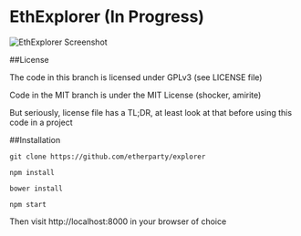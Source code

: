 # EthExplorer (In Progress)

![EthExplorer Screenshot](http://i.imgur.com/NHFYq0x.png)

##License

The code in this branch is licensed under GPLv3 (see LICENSE file)

Code in the MIT branch is under the MIT License (shocker, amirite)

But seriously, license file has a TL;DR, at least look at that before using this code in a project

##Installation

`git clone https://github.com/etherparty/explorer`

`npm install`

`bower install`

`npm start`

Then visit http://localhost:8000 in your browser of choice
